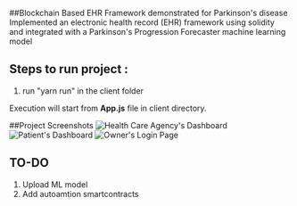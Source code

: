 ##Blockchain Based EHR Framework demonstrated for Parkinson's disease
Implemented an electronic health record (EHR) framework using solidity and integrated with a Parkinson's Progression Forecaster machine learning model


## Steps to run project : 
1) run "yarn run" in the client folder

Execution will start from __App.js__ file in client directory.

##Project Screenshots
![Health Care Agency's Dashboard](https://i.imgur.com/taY1aOY.png)
![Patient's Dashboard](https://i.imgur.com/7HdPDTj.png)
![Owner's Login Page](https://i.imgur.com/taY1aOY.png)


## TO-DO 
1) Upload ML model
2) Add autoamtion smartcontracts



